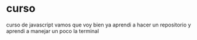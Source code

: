 # curso
curso de javascript vamos que voy bien ya aprendi a hacer un repositorio y aprendi a manejar un poco la terminal

